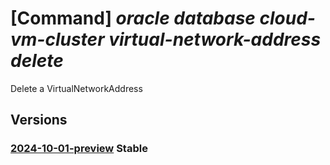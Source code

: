 # [Command] _oracle database cloud-vm-cluster virtual-network-address delete_

Delete a VirtualNetworkAddress

## Versions

### [2024-10-01-preview](/Resources/mgmt-plane/L3N1YnNjcmlwdGlvbnMve30vcmVzb3VyY2Vncm91cHMve30vcHJvdmlkZXJzL29yYWNsZS5kYXRhYmFzZS9jbG91ZHZtY2x1c3RlcnMve30vdmlydHVhbG5ldHdvcmthZGRyZXNzZXMve30=/2024-10-01-preview.xml) **Stable**

<!-- mgmt-plane /subscriptions/{}/resourcegroups/{}/providers/oracle.database/cloudvmclusters/{}/virtualnetworkaddresses/{} 2024-10-01-preview -->
